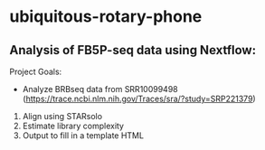 # ubiquitous-rotary-phone
## Analysis of FB5P-seq data using Nextflow:
Project Goals:
* Analyze BRBseq data from SRR10099498 (https://trace.ncbi.nlm.nih.gov/Traces/sra/?study=SRP221379) 
1. Align using STARsolo
2. Estimate library complexity
3. Output to fill in a template HTML
